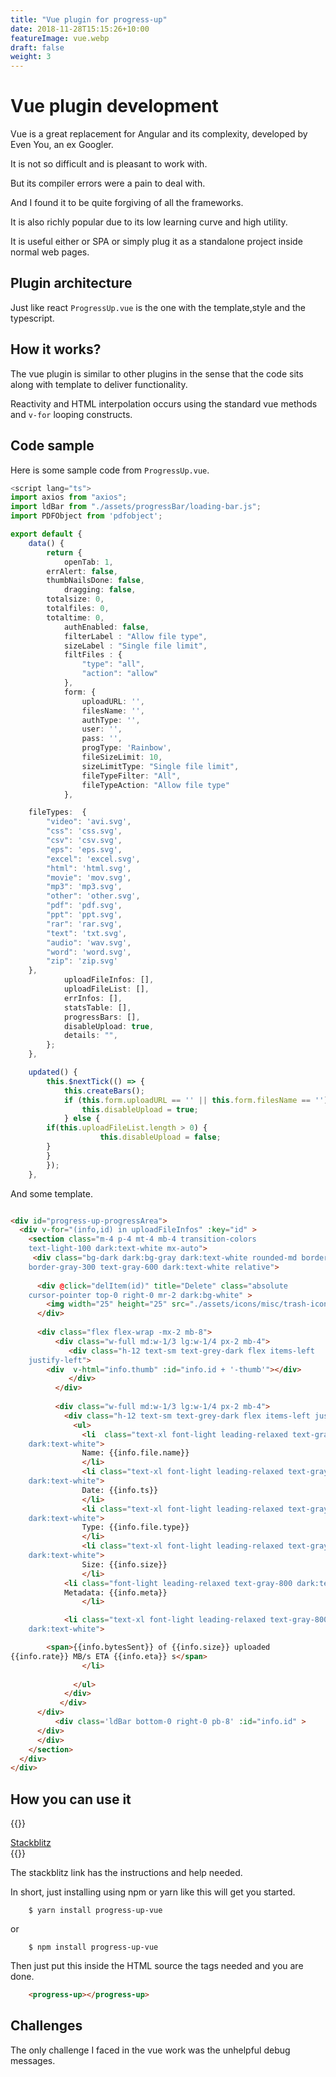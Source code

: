 ```yaml
---
title: "Vue plugin for progress-up"
date: 2018-11-28T15:15:26+10:00
featureImage: vue.webp
draft: false
weight: 3
---
```


# Vue plugin development

Vue is a great replacement for Angular and its complexity, developed by
Even You, an ex Googler.

It is not so difficult and is pleasant to work with.

But its compiler errors were a pain to deal with.

And I found it to be quite forgiving of all the frameworks.

It is also richly popular due to its low learning curve and high
utility.

It is useful either or SPA or simply plug it as a standalone
project inside normal web pages.

## Plugin architecture

Just like react `ProgressUp.vue` is the one with the template,style and
the typescript.

## How it works?

The vue plugin is similar to other plugins in the sense that the code
sits along with template to deliver functionality.

Reactivity and HTML interpolation occurs using the standard vue methods
and `v-for` looping constructs.

## Code sample

Here is some sample code from `ProgressUp.vue`.


```ts
<script lang="ts">
import axios from "axios";
import ldBar from "./assets/progressBar/loading-bar.js";
import PDFObject from 'pdfobject';

export default {
    data() {
        return {
            openTab: 1,
	    errAlert: false,
	    thumbNailsDone: false,
            dragging: false,
	    totalsize: 0,
	    totalfiles: 0,
	    totaltime: 0,
            authEnabled: false,
            filterLabel : "Allow file type",
            sizeLabel : "Single file limit",
            filtFiles : {
                "type": "all",
                "action": "allow"
            },
            form: {
                uploadURL: '',
                filesName: '',
                authType: '',
                user: '',
                pass: '',
                progType: 'Rainbow',
                fileSizeLimit: 10,
                sizeLimitType: "Single file limit",
                fileTypeFilter: "All",
                fileTypeAction: "Allow file type"
            },

    fileTypes:  {
        "video": 'avi.svg',
        "css": 'css.svg',
        "csv": 'csv.svg',
        "eps": 'eps.svg',
        "excel": 'excel.svg',
        "html": 'html.svg',
        "movie": 'mov.svg',
        "mp3": 'mp3.svg',
        "other": 'other.svg',
        "pdf": 'pdf.svg',
        "ppt": 'ppt.svg',
        "rar": 'rar.svg',
        "text": 'txt.svg',
        "audio": 'wav.svg',
        "word": 'word.svg',
        "zip": 'zip.svg'
    },
            uploadFileInfos: [],
            uploadFileList: [],
            errInfos: [],
            statsTable: [],
            progressBars: [],
            disableUpload: true,
            details: "",
        };
    },

    updated() {
        this.$nextTick(() => {
            this.createBars();
            if (this.form.uploadURL == '' || this.form.filesName == '') {
                this.disableUpload = true;
            } else {
		if(this.uploadFileList.length > 0) {
                	this.disableUpload = false;
		}
	    }
        });
    },


```

And some template.

```html

<div id="progress-up-progressArea"> 
  <div v-for="(info,id) in uploadFileInfos" :key="id" >
    <section class="m-4 p-4 mt-4 mb-4 transition-colors
    text-light-100 dark:text-white mx-auto">
     <div class="bg-dark dark:bg-gray dark:text-white rounded-md border border-red-800 rounded py-3 px-6
    border-gray-300 text-gray-600 dark:text-white relative">
    
      <div @click="delItem(id)" title="Delete" class="absolute
    cursor-pointer top-0 right-0 mr-2 dark:bg-white" >
    	<img width="25" height="25" src="./assets/icons/misc/trash-icon.svg" />
      </div>
    
      <div class="flex flex-wrap -mx-2 mb-8">
          <div class="w-full md:w-1/3 lg:w-1/4 px-2 mb-4">
             <div class="h-12 text-sm text-grey-dark flex items-left
    justify-left">
		<div  v-html="info.thumb" :id="info.id + '-thumb'"></div>
             </div>
          </div>
    
          <div class="w-full md:w-1/3 lg:w-1/4 px-2 mb-4">
            <div class="h-12 text-sm text-grey-dark flex items-left justify-left">
              <ul>
          	    <li  class="text-xl font-light leading-relaxed text-gray-800
    dark:text-white">
          	    Name: {{info.file.name}}
          	    </li>
          	    <li class="text-xl font-light leading-relaxed text-gray-800
    dark:text-white">
          	    Date: {{info.ts}}
          	    </li>
          	    <li class="text-xl font-light leading-relaxed text-gray-800
    dark:text-white">
          	    Type: {{info.file.type}}
          	    </li>
          	    <li class="text-xl font-light leading-relaxed text-gray-800
    dark:text-white">
          	    Size: {{info.size}} 
          	    </li>
       	    <li class="font-light leading-relaxed text-gray-800 dark:text-white">
		    Metadata: {{info.meta}}
          	    </li>

      	    <li class="text-xl font-light leading-relaxed text-gray-800
    dark:text-white">

		<span>{{info.bytesSent}} of {{info.size}} uploaded
{{info.rate}} MB/s ETA {{info.eta}} s</span>
          	    </li>
     
              </ul>
            </div>
           </div>
      </div>
          <div class='ldBar bottom-0 right-0 pb-8' :id="info.id" >
	  </div>
      </div>
    </section>
  </div>
</div>


```

## How you can use it

{{<rawhtml>}}
<div class="flex justify-center">
<a href="https://vue-gctrks.stackblitz.io" class="bg-blue-600 rounded shadow-md text-black px-4 py-3 no-underline">Stackblitz </a>
</div>
{{</rawhtml>}}


The stackblitz link has the instructions and help needed.

In short, just installing using npm or yarn like this will get you
started.

```shell
	$ yarn install progress-up-vue
```

or

```shell
	$ npm install progress-up-vue
```

Then just put this inside the HTML source the tags needed and you are
done.

```html
	<progress-up></progress-up>
```


## Challenges

The only challenge I faced in the vue work was the unhelpful debug
messages.

